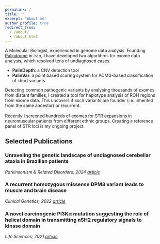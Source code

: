 ```yaml
---
permalink: /
title: ""
excerpt: "About me"
author_profile: true
redirect_from: 
  - /about/
  - /about.html
---
```


A Molecular Biologist, experienced in genome data analysis. Founding [Palindrome](https://palinlab.com/) in Iran, I have developed two algortihms for exome data analysis, which resolved tens of undiagnosed cases:
* **PalinDepth**: a CNV detection tool
* **PalinVar**: a point based scoring system for ACMG-based classification of short variants


Detecting common pathogenic variants by analysing thousands of exomes from distant families, I created a tool for haplotype analysis of ROH regions from exome data. This uncovers if such variants are founder (i.e. inherited from the same ancestor) or recurrent.
<br>
<br>
Recently I screened hundreds of exomes for STR expansions in neuromuscular patients from different ethnic groups. Creating a reference panel of STR loci is my ongoing project.

## Selected Publications
### Unraveling the genetic landscape of undiagnosed cerebellar ataxia in Brazilian patients
*Parkinsonism & Related Disorders; 2024* [*article*](https://www.prd-journal.com/article/S1353-8020(23)01040-4/fulltext)

### A recurrent homozygous missense DPM3 variant leads to muscle and brain disease
*Clinical Genetics; 2022* [*article*](https://onlinelibrary.wiley.com/doi/full/10.1111/cge.14208)

### A novel carcinogenic PI3Kα mutation suggesting the role of helical domain in transmitting nSH2 regulatory signals to kinase domain
*Life Sciences; 2021* [*article*](https://www.sciencedirect.com/science/article/abs/pii/S0024320520315125)
